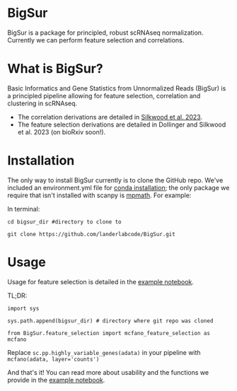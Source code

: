 # BigSur
BigSur is a package for principled, robust scRNAseq normalization. Currently we can perform feature selection and correlations.

# What is BigSur?
Basic Informatics and Gene Statistics from Unnormalized Reads (BigSur) is a principled pipeline allowing for feature selection, correlation and clustering in scRNAseq.
* The correlation derivations are detailed in [Silkwood et al. 2023](https://doi.org/10.1101/2023.03.14.532643).
* The feature selection derivations are detailed in Dollinger and Silkwood et al. 2023 (on bioRxiv soon!).

# Installation
The only way to install BigSur currently is to clone the GitHub repo. We've included an environment.yml file for [conda installation](https://docs.conda.io/projects/conda/en/latest/user-guide/tasks/manage-environments.html#building-identical-conda-environments); the only package we require that isn't installed with scanpy is [mpmath](https://github.com/mpmath/mpmath). 
For example:

In terminal:

    cd bigsur_dir #directory to clone to

    git clone https://github.com/landerlabcode/BigSur.git

# Usage
Usage for feature selection is detailed in the [example notebook](https://github.com/landerlabcode/BigSur/blob/main/feature_selection_example_usage.ipynb). 

TL;DR:

    import sys
    
    sys.path.append(bigsur_dir) # directory where git repo was cloned
    
    from BigSur.feature_selection import mcfano_feature_selection as mcfano

Replace <code>sc.pp.highly_variable_genes(adata)</code> in your pipeline with <code>mcfano(adata, layer='counts')</code>

And that's it! You can read more about usability and the functions we provide in the [example notebook](https://github.com/landerlabcode/BigSur/blob/main/feature_selection_example_usage.ipynb). 